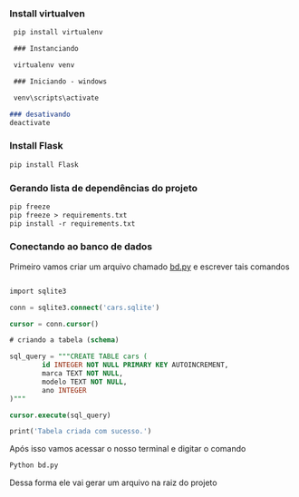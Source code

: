### Install virtualven

```markdown
 pip install virtualenv

 ### Instanciando

 virtualenv venv

 ### Iniciando - windows

 venv\scripts\activate

### desativando 
deactivate
```

### Install Flask

```markdown
pip install Flask
```

### **Gerando lista de dependências do projeto**

```markdown
pip freeze
pip freeze > requirements.txt
pip install -r requirements.txt
```

### **Conectando ao banco de dados**

Primeiro vamos criar um arquivo chamado [bd.py](http://bd.py) e escrever tais comandos

```sql

import sqlite3

conn = sqlite3.connect('cars.sqlite')

cursor = conn.cursor()

# criando a tabela (schema)

sql_query = """CREATE TABLE cars (
        id INTEGER NOT NULL PRIMARY KEY AUTOINCREMENT,
        marca TEXT NOT NULL,
        modelo TEXT NOT NULL,
        ano INTEGER
)"""

cursor.execute(sql_query)

print('Tabela criada com sucesso.')
```

Após isso vamos acessar o nosso terminal e digitar o comando

```sql
Python bd.py
```

Dessa forma ele vai gerar um arquivo na raiz do projeto